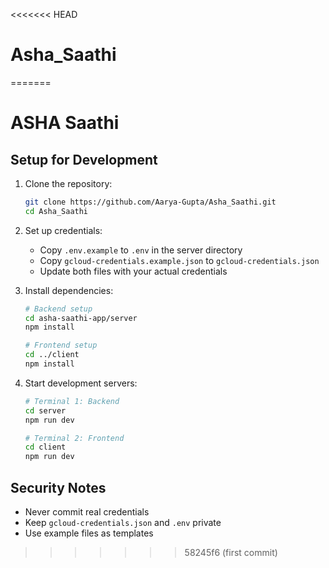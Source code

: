 <<<<<<< HEAD
# Asha_Saathi
=======
# ASHA Saathi

## Setup for Development

1. Clone the repository:
   ```bash
   git clone https://github.com/Aarya-Gupta/Asha_Saathi.git
   cd Asha_Saathi
   ```

2. Set up credentials:
   - Copy `.env.example` to `.env` in the server directory
   - Copy `gcloud-credentials.example.json` to `gcloud-credentials.json`
   - Update both files with your actual credentials
   
3. Install dependencies:
   ```bash
   # Backend setup
   cd asha-saathi-app/server
   npm install
   
   # Frontend setup
   cd ../client
   npm install
   ```

4. Start development servers:
   ```bash
   # Terminal 1: Backend
   cd server
   npm run dev
   
   # Terminal 2: Frontend
   cd client
   npm run dev
   ```

## Security Notes
- Never commit real credentials
- Keep `gcloud-credentials.json` and `.env` private
- Use example files as templates
>>>>>>> 58245f6 (first commit)
